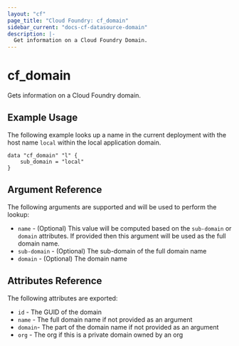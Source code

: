 ```yaml
---
layout: "cf"
page_title: "Cloud Foundry: cf_domain"
sidebar_current: "docs-cf-datasource-domain"
description: |-
  Get information on a Cloud Foundry Domain.
---
```


# cf\_domain

Gets information on a Cloud Foundry domain.

## Example Usage

The following example looks up a name in the current deployment with the host name `local` within the local application domain.

```
data "cf_domain" "l" {
    sub_domain = "local"
}
```

## Argument Reference

The following arguments are supported and will be used to perform the lookup:

* `name` - (Optional) This value will be computed based on the `sub-domain` or `domain` attributes. If provided then this argument will be used as the full domain name.
* `sub-domain` - (Optional) The sub-domain of the full domain name
* `domain` - (Optional) The domain name

## Attributes Reference

The following attributes are exported:

* `id` - The GUID of the domain
* `name` - The full domain name if not provided as an argument
* `domain`- The part of the domain name if not provided as an argument
* `org` - The org if this is a private domain owned by an org
